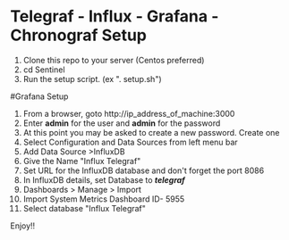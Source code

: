 # Telegraf - Influx - Grafana - Chronograf Setup
1.  Clone this repo to your server (Centos preferred)
2.  cd Sentinel 
3.  Run the setup script. (ex ". setup.sh")



#Grafana Setup
1.  From a browser, goto http://ip_address_of_machine:3000
2.  Enter **admin** for the user and **admin** for the password
3.  At this point you may be asked to create a new password.  Create one
4.  Select Configuration and Data Sources from left menu bar
5.  Add Data Source >InfluxDB
6.  Give the Name "Influx Telegraf"
7.  Set URL for the InfluxDB database and don't forget the port 8086
8.  In InfluxDB details, set Database to ***telegraf***
9.  Dashboards > Manage > Import
10.  Import System Metrics Dashboard ID- 5955
11.  Select database "Influx Telegraf"

Enjoy!!
